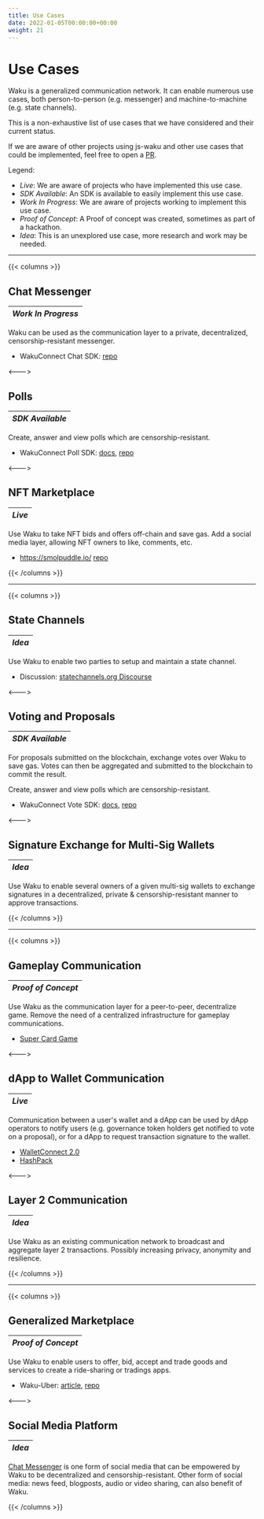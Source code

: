 ```yaml
---
title: Use Cases
date: 2022-01-05T00:00:00+00:00
weight: 21
---
```


# Use Cases

Waku is a generalized communication network.
It can enable numerous use cases, both person-to-person (e.g. messenger) and machine-to-machine (e.g. state channels).

This is a non-exhaustive list of use cases that we have considered and their current status.

If we are aware of other projects using js-waku and other use cases that could be implemented,
feel free to open a [PR](https://github.com/vacp2p/docs.wakuconnect.dev).

Legend:

- _Live_: We are aware of projects who have implemented this use case.
- _SDK Available_: An SDK is available to easily implement this use case.
- _Work In Progress_: We are aware of projects working to implement this use case.
- _Proof of Concept_: A Proof of concept was created, sometimes as part of a hackathon.
- _Idea_: This is an unexplored use case, more research and work may be needed.

---

{{< columns >}}

## Chat Messenger

| _Work In Progress_ |
| ------------------ |

Waku can be used as the communication layer to a private, decentralized, censorship-resistant messenger.

- WakuConnect Chat SDK: [repo](https://github.com/status-im/dappconnect-chat-sdk)

<--->

## Polls

| _SDK Available_ |
| --------------- |

Create, answer and view polls which are censorship-resistant.

- WakuConnect Poll SDK:
  [docs](/docs/guides/vote_poll_sdk/#wakuconnect-poll-sdk),
  [repo](https://github.com/status-im/wakuconnect-vote-poll-sdk)

<--->

## NFT Marketplace

| _Live_ |
| ------ |

Use Waku to take NFT bids and offers off-chain and save gas.
Add a social media layer, allowing NFT owners to like, comments, etc.

- https://smolpuddle.io/ [repo](https://github.com/Agusx1211/smolpuddle-web)

{{< /columns >}}

---

{{< columns >}}

## State Channels

| _Idea_ |
| ------ |

Use Waku to enable two parties to setup and maintain a state channel.

- Discussion: [statechannels.org Discourse](https://statechannels.discourse.group/t/using-waku-as-communication-layer/172/3)

<--->

## Voting and Proposals

| _SDK Available_ |
| --------------- |

For proposals submitted on the blockchain,
exchange votes over Waku to save gas.
Votes can then be aggregated and submitted to the blockchain to commit the result.

Create, answer and view polls which are censorship-resistant.

- WakuConnect Vote SDK:
  [docs](/docs/guides/vote_poll_sdk/#wakuconnect-vote-sdk),
  [repo](https://github.com/status-im/wakuconnect-vote-poll-sdk)

<--->

## Signature Exchange for Multi-Sig Wallets

| _Idea_ |
| ------ |

Use Waku to enable several owners of a given multi-sig wallets to exchange signatures in a decentralized,
private & censorship-resistant manner to approve transactions.

{{< /columns >}}

---

{{< columns >}}

## Gameplay Communication

| _Proof of Concept_ |
| ------------------ |

Use Waku as the communication layer for a peer-to-peer, decentralize game.
Remove the need of a centralized infrastructure for gameplay communications.

- [Super Card Game](https://github.com/fjij/ethonline-2021)

<--->

## dApp to Wallet Communication

| _Live_ |
| ------ |

Communication between a user's wallet and a dApp can be used by dApp operators to notify users
(e.g. governance token holders get notified to vote on a proposal),
or for a dApp to request transaction signature to the wallet.

- [WalletConnect 2.0](https://walletconnect.com/)
- [HashPack](https://www.hashpack.app/hashconnect)

<--->

## Layer 2 Communication

| _Idea_ |
| ------ |

Use Waku as an existing communication network to broadcast and aggregate layer 2 transactions.
Possibly increasing privacy, anonymity and resilience.

{{< /columns >}}

---

{{< columns >}}

## Generalized Marketplace

| _Proof of Concept_ |
| ------------------ |

Use Waku to enable users to offer, bid, accept and trade goods and services
to create a ride-sharing or tradings apps.

- Waku-Uber:
  [article](https://hackernoon.com/decentralized-uber-heres-how-i-built-it-with-statusim-waku-and-vuejs),
  [repo](https://github.com/TheBojda/waku-uber)

<--->

## Social Media Platform

| _Idea_ |
| ------ |

[Chat Messenger](#chat-messenger) is one form of social media that can be empowered by Waku to be decentralized
and censorship-resistant.
Other form of social media: news feed, blogposts, audio or video sharing, can also benefit of Waku.

{{< /columns >}}
